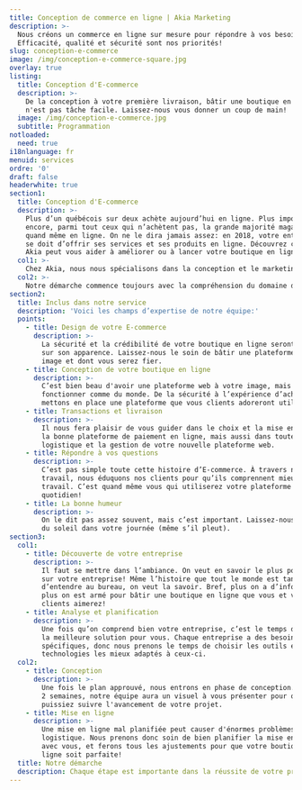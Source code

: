 ```yaml
---
title: Conception de commerce en ligne | Akia Marketing
description: >-
  Nous créons un commerce en ligne sur mesure pour répondre à vos besoins.
  Efficacité, qualité et sécurité sont nos priorités! 
slug: conception-e-commerce
image: /img/conception-e-commerce-square.jpg
overlay: true
listing:
  title: Conception d'E-commerce
  description: >-
    De la conception à votre première livraison, bâtir une boutique en ligne
    n'est pas tâche facile. Laissez-nous vous donner un coup de main!
  image: /img/conception-e-commerce.jpg
  subtitle: Programmation
notloaded:
  need: true
i18nlanguage: fr
menuid: services
ordre: '0'
draft: false
headerwhite: true
section1:
  title: Conception d'E-commerce
  description: >-
    Plus d’un québécois sur deux achète aujourd’hui en ligne. Plus important
    encore, parmi tout ceux qui n’achètent pas, la grande majorité magasine
    quand même en ligne. On ne le dira jamais assez: en 2018, votre entreprise
    se doit d’offrir ses services et ses produits en ligne. Découvrez comment
    Akia peut vous aider à améliorer ou à lancer votre boutique en ligne.
  col1: >-
    Chez Akia, nous nous spécialisons dans la conception et le marketing des E commerce. Ce qui veut dire que nous pouvons non seulement bâtir une plateforme sécuritaire et à votre image, mais nous savons aussi comment amener les clients à trouver, utiliser et transiger sur votre boutique en ligne. Cette fusion de l’expertise technique et marketing sous un même toit nous permet d’offrir une stratégie cohérente qui vous permettra d’atteindre vos objectifs. 
  col2: >-
    Notre démarche commence toujours avec la compréhension du domaine d’expertise. Il est primordial que l’équipe se plonge dans votre domaine pour voir les obstacles auxquels vous faites face, les comportements de vos clients et les tendances de votre industrie. Une fois les données récoltées, nous les mettons à profit dans un processus conceptualisation, design et conception de votre plateforme de votre en ligne. De la commande à la livraison, on pense à tout pour vous. 
section2:
  title: Inclus dans notre service
  description: 'Voici les champs d’expertise de notre équipe:'
  points:
    - title: Design de votre E-commerce
      description: >-
        La sécurité et la crédibilité de votre boutique en ligne seront basées
        sur son apparence. Laissez-nous le soin de bâtir une plateforme à votre
        image et dont vous serez fier.
    - title: Conception de votre boutique en ligne
      description: >-
        C’est bien beau d'avoir une plateforme web à votre image, mais elle doit
        fonctionner comme du monde. De la sécurité à l’expérience d’achat, nous
        mettons en place une plateforme que vous clients adoreront utiliser.
    - title: Transactions et livraison
      description: >-
        Il nous fera plaisir de vous guider dans le choix et la mise en place de
        la bonne plateforme de paiement en ligne, mais aussi dans toute la
        logistique et la gestion de votre nouvelle plateforme web.
    - title: Répondre à vos questions
      description: >-
        C’est pas simple toute cette histoire d’E-commerce. À travers notre
        travail, nous éduquons nos clients pour qu’ils comprennent mieux notre
        travail. C’est quand même vous qui utiliserez votre plateforme au
        quotidien!
    - title: La bonne humeur
      description: >-
        On le dit pas assez souvent, mais c’est important. Laissez-nous mettre
        du soleil dans votre journée (même s’il pleut).
section3:
  col1:
    - title: Découverte de votre entreprise
      description: >-
        Il faut se mettre dans l’ambiance. On veut en savoir le plus possible
        sur votre entreprise! Même l’histoire que tout le monde est tanné
        d’entendre au bureau, on veut la savoir. Bref, plus on a d’informations,
        plus on est armé pour bâtir une boutique en ligne que vous et vos
        clients aimerez!
    - title: Analyse et planification
      description: >-
        Une fois qu’on comprend bien votre entreprise, c’est le temps de trouver
        la meilleure solution pour vous. Chaque entreprise a des besoins
        spécifiques, donc nous prenons le temps de choisir les outils et les
        technologies les mieux adaptés à ceux-ci.  
  col2:
    - title: Conception
      description: >-
        Une fois le plan approuvé, nous entrons en phase de conception. À chaque
        2 semaines, notre équipe aura un visuel à vous présenter pour que vous
        puissiez suivre l'avancement de votre projet. 
    - title: Mise en ligne
      description: >-
        Une mise en ligne mal planifiée peut causer d'énormes problèmes de
        logistique. Nous prenons donc soin de bien planifier la mise en ligne
        avec vous, et ferons tous les ajustements pour que votre boutique en
        ligne soit parfaite!
  title: Notre démarche
  description: Chaque étape est importante dans la réussite de votre projet.
---
```



